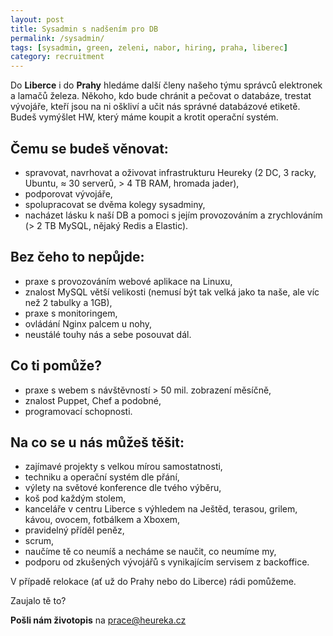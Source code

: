 ```yaml
---
layout: post
title: Sysadmin s nadšením pro DB
permalink: /sysadmin/
tags: [sysadmin, green, zeleni, nabor, hiring, praha, liberec]
category: recruitment
---
```


Do **Liberce** i do **Prahy** hledáme další členy našeho týmu správců elektronek a lamačů železa. Někoho, kdo bude
chránit a pečovat o databáze, trestat vývojáře, kteří jsou na ni oškliví a učit nás správné databázové etiketě. Budeš
vymýšlet HW, který máme koupit a krotit operační systém.

## Čemu se budeš věnovat:
* spravovat, navrhovat a oživovat infrastrukturu Heureky (2 DC, 3 racky, Ubuntu, ≈ 30 serverů, > 4 TB RAM, hromada jader),
* podporovat vývojáře,
* spolupracovat se dvěma kolegy sysadminy,
* nacházet lásku k naší DB a pomoci s jejím provozováním a zrychlováním (> 2 TB MySQL, nějaký Redis a Elastic).

## Bez čeho to nepůjde:
* praxe s provozováním webové aplikace na Linuxu,
* znalost MySQL větší velikosti (nemusí být tak velká jako ta naše, ale víc než 2 tabulky a 1GB),
* praxe s monitoringem,
* ovládání Nginx palcem u nohy,
* neustálé touhy nás a sebe posouvat dál.

## Co ti pomůže?
* praxe s webem s návštěvností > 50 mil. zobrazení měsíčně,
* znalost Puppet, Chef a podobné,
* programovací schopnosti.

## Na co se u nás můžeš těšit:
* zajímavé projekty s velkou mírou samostatnosti,
* techniku a operační systém dle přání,
* výlety na světové konference dle tvého výběru,
* koš pod každým stolem,
* kanceláře v centru Liberce s výhledem na Ještěd, terasou, grilem, kávou, ovocem, fotbálkem a Xboxem,
* pravidelný příděl peněz,
* scrum,
* naučíme tě co neumíš a necháme se naučit, co neumíme my,
* podporu od zkušených vývojářů s vynikajícím servisem z backoffice.

V případě relokace (ať už do Prahy nebo do Liberce) rádi pomůžeme.

Zaujalo tě to?

**Pošli nám životopis** na [prace@heureka.cz](mailto:prace@heureka.cz "poslat email")
